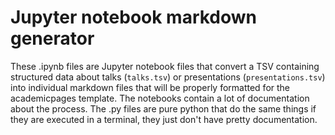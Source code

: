 # Jupyter notebook markdown generator

These .ipynb files are Jupyter notebook files that convert a TSV containing structured data about talks (`talks.tsv`) or presentations (`presentations.tsv`) into individual markdown files that will be properly formatted for the academicpages template. The notebooks contain a lot of documentation about the process. The .py files are pure python that do the same things if they are executed in a terminal, they just don't have pretty documentation.

